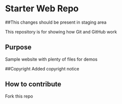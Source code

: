 # Starter Web Repo
##This changes should be present in staging area

This repository is for showing how Git and GitHub work

## Purpose

Sample website with plenty of files for demos

##Copyright
Added copyright notice

## How to contribute
Fork this repo
